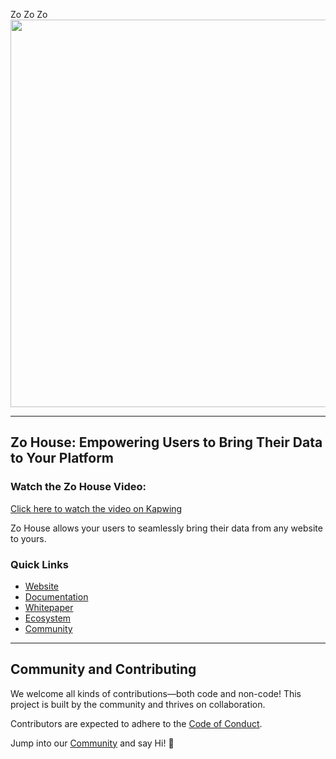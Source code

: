Zo Zo Zo 
<img align="center" src="https://cdn.zo.xyz/gallery/media/images/338ca184-4bb8-4487-b6e1-79a9b3809f0f_20240828105503.gif" width="900" height="620" frameBorder="0" class="giphy-embed" allowFullScreen></img>

---

## Zo House: Empowering Users to Bring Their Data to Your Platform

### Watch the Zo House Video:
[Click here to watch the video on Kapwing](https://www.kapwing.com/e/67907a034316643e2d35fafb)

Zo House allows your users to seamlessly bring their data from any website to yours. 


### Quick Links
- [Website](https://zo.xyz/)  
- [Documentation](https://docs.zohouse.org/)  
- [Whitepaper](https://www.zohouse.org/whitepaper)  
- [Ecosystem](https://www.zohouse.org/ecosystem/)  
- [Community](https://t.me/zohouse)  

---

## Community and Contributing

We welcome all kinds of contributions—both code and non-code! This project is built by the community and thrives on collaboration. 

Contributors are expected to adhere to the [Code of Conduct](../Code-of-Conduct.md).

Jump into our [Community](https://t.me/zohouse) and say Hi! 👋
